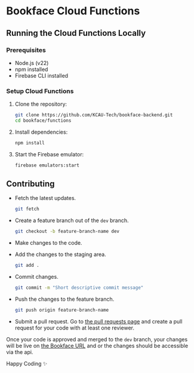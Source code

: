 # Bookface Cloud Functions

## Running the Cloud Functions Locally

### Prerequisites

- Node.js (v22)
- npm installed
- Firebase CLI installed

### Setup Cloud Functions

1. Clone the repository:
   ```sh
   git clone https://github.com/KCAU-Tech/bookface-backend.git
   cd bookface/functions
   ```
2. Install dependencies:
   ```sh
   npm install
   ```
3. Start the Firebase emulator:
   ```sh
   firebase emulators:start
   ```

## Contributing

- Fetch the latest updates.
  ```sh
  git fetch
  ```
- Create a feature branch out of the `dev` branch.
  ```sh
  git checkout -b feature-branch-name dev
  ```
- Make changes to the code.

- Add the changes to the staging area.
  ```sh
  git add .
  ```
- Commit changes.
  ```sh
  git commit -m "Short descriptive commit message"
  ```
- Push the changes to the feature branch.
  ```sh
  git push origin feature-branch-name
  ```
- Submit a pull request.
  Go to [the pull requests page](https://github.com/KCAU-Tech/bookface-backend/pulls) and create a pull request for your code with at least one reviewer.

Once your code is approved and merged to the `dev` branch, your changes will be live on [the Bookface URL](https://bookface-eight.vercel.app/) and or the changes should be accessible via the api.

Happy Coding ✨
